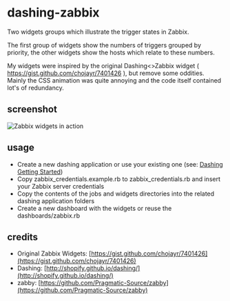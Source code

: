 dashing-zabbix
==============

Two widgets groups which illustrate the trigger states in Zabbix.

The first group of widgets show the numbers of triggers grouped by priority, the other widgets show the hosts which relate to these numbers.

My widgets were inspired by the original Dashing<>Zabbix widget ( https://gist.github.com/chojayr/7401426 ), but remove some oddities. Mainly the CSS animation was quite annoying and the code itself contained lot's of redundancy. 

screenshot
----------

![Zabbix widgets in action](https://gist.githubusercontent.com/tolleiv/68b9fddfa5d6960f3455/raw/28d3d463a67edd8deb132d909e4ab335c3bc699e/zabbix-dashing.png)

usage
-----

* Create a new dashing application or use your existing one (see: [Dashing Getting Started](http://shopify.github.io/dashing/#setup))
* Copy zabbix_credentials.example.rb to zabbix_credentials.rb and insert your Zabbix server credentials
* Copy the contents of the jobs and widgets directories into the related dashing application folders
* Create a new dashboard with the widgets or reuse the dashboards/zabbix.rb

credits
-------

* Original Zabbix Widgets: [https://gist.github.com/chojayr/7401426](https://gist.github.com/chojayr/7401426)
* Dashing: [http://shopify.github.io/dashing/](http://shopify.github.io/dashing/)
* zabby: [https://github.com/Pragmatic-Source/zabby](https://github.com/Pragmatic-Source/zabby)
